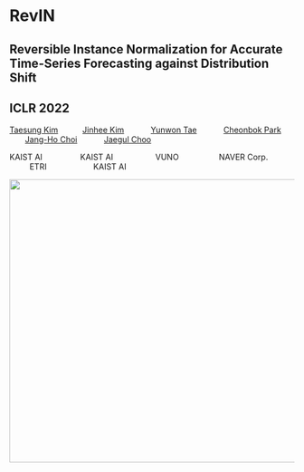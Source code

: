 # RevIN
## Reversible Instance Normalization for Accurate Time-Series Forecasting against Distribution Shift
## ICLR 2022

[Taesung Kim](https://github.com/ts-kim) &nbsp;&nbsp;&nbsp;&nbsp;&nbsp;&nbsp;&nbsp;&nbsp;&nbsp; 
[Jinhee Kim]() &nbsp;&nbsp;&nbsp; &nbsp;&nbsp;&nbsp;&nbsp;&nbsp;&nbsp; 
[Yunwon Tae](https://openreview.net/profile?id=~Yunwon_Tae1) &nbsp;&nbsp;&nbsp;  &nbsp;&nbsp;&nbsp;&nbsp;&nbsp;&nbsp; 
[Cheonbok Park](https://cbokpark.github.io/) &nbsp;&nbsp;&nbsp; &nbsp;&nbsp;&nbsp;&nbsp;&nbsp;&nbsp; 
[Jang-Ho Choi](https://github.com/jangho87) &nbsp;&nbsp;&nbsp;  &nbsp;&nbsp;&nbsp;&nbsp;&nbsp;&nbsp; 
[Jaegul Choo](https://sites.google.com/site/jaegulchoo/)

KAIST AI &nbsp;&nbsp;&nbsp;&nbsp;&nbsp;&nbsp;&nbsp;&nbsp;&nbsp;&nbsp;&nbsp;&nbsp;&nbsp;&nbsp;&nbsp;
KAIST AI &nbsp;&nbsp;&nbsp; &nbsp;&nbsp;&nbsp;&nbsp;&nbsp;&nbsp; &nbsp;&nbsp;&nbsp;&nbsp;&nbsp;&nbsp;
VUNO &nbsp;&nbsp;&nbsp;  &nbsp;&nbsp;&nbsp;&nbsp;&nbsp;&nbsp; &nbsp;&nbsp;&nbsp;&nbsp;&nbsp;
NAVER Corp. &nbsp;&nbsp;&nbsp; &nbsp;&nbsp;&nbsp;&nbsp;&nbsp;&nbsp; &nbsp;&nbsp;&nbsp;&nbsp;&nbsp;&nbsp;&nbsp;&nbsp;
ETRI &nbsp;&nbsp;&nbsp;  &nbsp;&nbsp;&nbsp;&nbsp;&nbsp;&nbsp; &nbsp;&nbsp;&nbsp;&nbsp;&nbsp;&nbsp;&nbsp;&nbsp;
KAIST AI


<img src="./figs/fig1.gif" width="1000px" height="500px">


